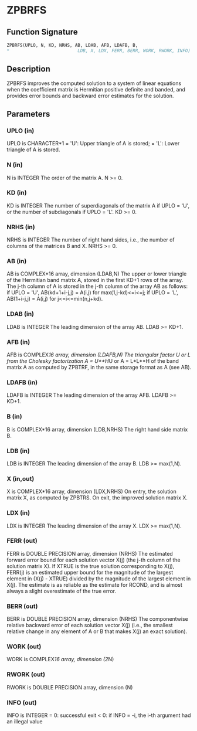 # ZPBRFS

## Function Signature

```fortran
ZPBRFS(UPLO, N, KD, NRHS, AB, LDAB, AFB, LDAFB, B,
*                          LDB, X, LDX, FERR, BERR, WORK, RWORK, INFO)
```

## Description


 ZPBRFS improves the computed solution to a system of linear
 equations when the coefficient matrix is Hermitian positive definite
 and banded, and provides error bounds and backward error estimates
 for the solution.

## Parameters

### UPLO (in)

UPLO is CHARACTER*1 = 'U': Upper triangle of A is stored; = 'L': Lower triangle of A is stored.

### N (in)

N is INTEGER The order of the matrix A. N >= 0.

### KD (in)

KD is INTEGER The number of superdiagonals of the matrix A if UPLO = 'U', or the number of subdiagonals if UPLO = 'L'. KD >= 0.

### NRHS (in)

NRHS is INTEGER The number of right hand sides, i.e., the number of columns of the matrices B and X. NRHS >= 0.

### AB (in)

AB is COMPLEX*16 array, dimension (LDAB,N) The upper or lower triangle of the Hermitian band matrix A, stored in the first KD+1 rows of the array. The j-th column of A is stored in the j-th column of the array AB as follows: if UPLO = 'U', AB(kd+1+i-j,j) = A(i,j) for max(1,j-kd)<=i<=j; if UPLO = 'L', AB(1+i-j,j) = A(i,j) for j<=i<=min(n,j+kd).

### LDAB (in)

LDAB is INTEGER The leading dimension of the array AB. LDAB >= KD+1.

### AFB (in)

AFB is COMPLEX*16 array, dimension (LDAFB,N) The triangular factor U or L from the Cholesky factorization A = U**H*U or A = L*L**H of the band matrix A as computed by ZPBTRF, in the same storage format as A (see AB).

### LDAFB (in)

LDAFB is INTEGER The leading dimension of the array AFB. LDAFB >= KD+1.

### B (in)

B is COMPLEX*16 array, dimension (LDB,NRHS) The right hand side matrix B.

### LDB (in)

LDB is INTEGER The leading dimension of the array B. LDB >= max(1,N).

### X (in,out)

X is COMPLEX*16 array, dimension (LDX,NRHS) On entry, the solution matrix X, as computed by ZPBTRS. On exit, the improved solution matrix X.

### LDX (in)

LDX is INTEGER The leading dimension of the array X. LDX >= max(1,N).

### FERR (out)

FERR is DOUBLE PRECISION array, dimension (NRHS) The estimated forward error bound for each solution vector X(j) (the j-th column of the solution matrix X). If XTRUE is the true solution corresponding to X(j), FERR(j) is an estimated upper bound for the magnitude of the largest element in (X(j) - XTRUE) divided by the magnitude of the largest element in X(j). The estimate is as reliable as the estimate for RCOND, and is almost always a slight overestimate of the true error.

### BERR (out)

BERR is DOUBLE PRECISION array, dimension (NRHS) The componentwise relative backward error of each solution vector X(j) (i.e., the smallest relative change in any element of A or B that makes X(j) an exact solution).

### WORK (out)

WORK is COMPLEX*16 array, dimension (2*N)

### RWORK (out)

RWORK is DOUBLE PRECISION array, dimension (N)

### INFO (out)

INFO is INTEGER = 0: successful exit < 0: if INFO = -i, the i-th argument had an illegal value

